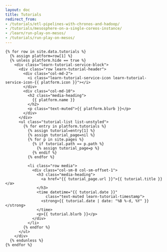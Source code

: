 ```yaml
---
layout: doc
title: Tutorials
redirect_from: 
- /tutorials/etl-pipelines-with-chronos-and-hadoop/ 
- /tutorials/mesosphere-on-a-single-coreos-instance/
- /learn/run-play-on-mesos/
- /tutorials/run-play-on-mesos/
---
```


<div class="body-light">
  <div id="tutorials">

    {% for row in site.data.tutorials %}
      {% assign platform=row[1] %}
      {% unless platform.hide == true %}
        <div class="learn-tutorial-service-block">
          <div class="row learn-tutorial-header">
            <div class="col-md-2">
              <i class="learn-tutorial-service-icon learn-tutorial-service-icon-{{ platform.icon }}"></i>
            </div>
            <div class="col-md-10">
              <h2 class="media-heading">
                {{ platform.name }}
              </h2>
              <p class="text-muted">{{ platform.blurb }}</p>
            </div>
          </div>
          <ul class="tutorial-list list-unstyled">
            {% for entry in platform.tutorials %}
              {% assign tutorial=entry[1] %}
              {% assign tutorial_page=nil %}
              {% for p in site.pages %}
                {% if tutorial.path == p.path %}
                  {% assign tutorial_page=p %}
                {% endif %}
              {% endfor %}

              <li class="row media">
                <div class="col-sm-8 col-sm-offset-1">
                  <h3 class="media-heading">
                    <a href="{{ tutorial_page.url }}">{{ tutorial.title }}</a>
                  </h3>
                  <time datetime="{{ tutorial.date }}"
                      class="text-muted learn-tutorial-timestamp">
                    <strong>{{ tutorial.date | date: "%B %-d, %Y" }}</strong>
                  </time>
                  <p>{{ tutorial.blurb }}</p>
                </div>
              </li>
            {% endfor %}
          </ul>
        </div>
      {% endunless %}
    {% endfor %}
  </div>
</div>

